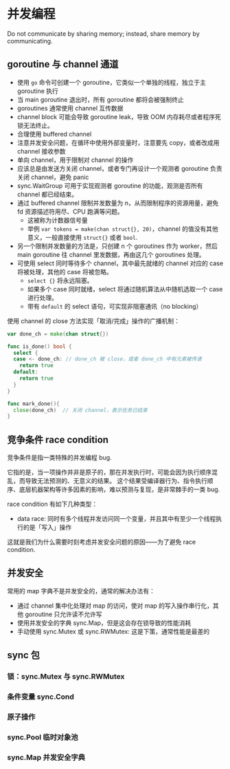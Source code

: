 # 并发编程

Do not communicate by sharing memory; instead, share memory by communicating.

## goroutine 与 channel 通道


- 使用 `go` 命令可创建一个 goroutine，它类似一个单独的线程，独立于主 goroutine 执行
- 当 main goroutine 退出时，所有 goroutine 都将会被强制终止
- goroutines 通常使用 channel 互传数据
- channel block 可能会导致 goroutine leak，导致 OOM 内存耗尽或者程序死锁无法终止。
- 合理使用 buffered channel
- 注意并发安全问题，在循环中使用外部变量时，注意要先 copy，或者改成用 channel 接收参数
- 单向 channel，用于限制对 channel 的操作
- 应该总是由发送方关闭 channel，或者专门再设计一个观测者 goroutine 负责关闭 channel，避免 panic
- sync.WaitGroup 可用于实现观测者 goroutine 的功能，观测是否所有 channel 都已经结束。
- 通过 buffered channel 限制并发数量为 n，从而限制程序的资源用量，避免 fd 资源描述符用尽、CPU 跑满等问题。
  - 这被称为计数器信号量
  - 举例 `var tokens = make(chan struct{}, 20)`，channel 的值没有其他意义，一般直接使用 `struct{}` 或者 `bool`.
- 另一个限制并发数量的方法是，只创建 n 个 goroutines 作为 worker，然后 main goroutine 往 channel 里发数据，再由这几个 goroutines 处理。
- 可使用 select 同时等待多个 channel，其中最先就绪的 channel 对应的 case 将被处理，其他的 case 将被忽略。
  - `select {}` 将永远阻塞。
  - 如果多个 case 同时就绪，select 将通过随机算法从中随机选取一个 case 进行处理。
  - 带有 `default` 的 select 语句，可实现非阻塞通讯（no blocking）

使用 channel 的 close 方法实现「取消/完成」操作的广播机制：

```go
var done_ch = make(chan struct{})

func is_done() bool {
  select {
  case <- done_ch: // done_ch 被 close，或者 done_ch 中有元素被传递
    return true
  default:
    return true
  }
}

func mark_done(){
  close(done_ch)  // 关闭 channel，表示任务已结束
}
```

## 竞争条件 race condition

竞争条件是指一类特殊的并发编程 bug.

它指的是，当一项操作并非是原子的，那在并发执行时，可能会因为执行顺序混乱，而导致无法预测的、无意义的结果。
这个结果受编译器行为、指令执行顺序、底层机器架构等许多因素的影响，难以预测与复现，是非常棘手的一类 bug.

race condition 有如下几种类型：

- data race: 同时有多个线程并发访问同一个变量，并且其中有至少一个线程执行的是「写入」操作

这就是我们为什么需要时刻考虑并发安全问题的原因——为了避免 race condition.

## 并发安全

常用的 map 字典不是并发安全的，通常的解决办法有：

- 通过 channel 集中化处理对 map 的访问，使对 map 的写入操作串行化，其他 goroutine 只允许读不允许写
- 使用并发安全的字典 sync.Map，但是这会存在锁导致的性能消耗
- 手动使用 sync.Mutex 或 sync.RWMutex: 这是下策，通常性能是最差的

## sync 包

### 锁：sync.Mutex 与 sync.RWMutex

### 条件变量 sync.Cond

### 原子操作

### sync.Pool  临时对象池

### sync.Map 并发安全字典

